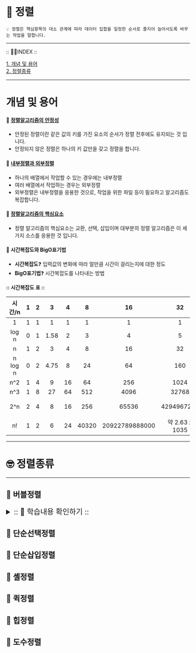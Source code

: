 
# 🏁 정렬
    💡 정렬은 핵심항목의 대소 관계에 따라 데이터 집합을 일정한 순서로 줄지어 늘어서도록 바꾸는 작업을 말합니다.
---

:: ☝🏻INDEX ::

[1. 개념 및 용어](#개념-및-용어)</br>
[2. 정렬종류](#정렬종류)</br>

---

# 개념 및 용어

#### 📌 <u>정렬알고리즘의 안정성</u>
- 안정된 정렬이란 같은 값의 키를 가진 요소의 순서가 정렬 전후에도 유지되는 것 입니다.
- 안정되지 않은 정렬은 하나의 키 값만을 갖고 정렬을 합니다.
#### 📌 <u>내부정렬과 외부정렬</u>
- 하나의 배열에서 작업할 수 있는 경우에는 내부정렬
- 여러 배열에서 작업하는 경우는 외부정렬
- 외부정렬은 내부정렬을 응용한 것으로, 작업을 위한 파일 등이 필요하고 알고리즘도 복잡합니다.
#### 📌 <u>정렬알고리즘의 핵심요소</u>
- 정렬 알고리즘의 핵심요소는 교환, 선택, 삽입이며 대부분의 정렬 알고리즘은 이 세가지 소스를 응용한 것 입니다.

#### 📌 시간복잡도와 BigO표기법
- **시간복잡도**❓ 입력값의 변화에 따라 얼만큼 시간이 걸리는지에 대한 정도
- **BigO표기법**❓ 시간복잡도를 나타내는 방법<br>

**:: 시간복잡도 표 ::**</br>

|  시간/n   |  1  |  2  |  3   |  4   |   8   |        16         |          32           |           64           |          1000          |
|:-------:|:---:|:---:|:----:|:----:|:-----:|:-----------------:|:---------------------:|:----------------------:|:----------------------:|
|    1    |  1  |  1  |  1   |  1   |   1   |         1         |           1           |           1            |           1            |
|  log n  |  0  |  1  | 1.58 |  2   |   3   |         4         |           5           |           6            |          9.97          |
|    n    |  1  |  2  |  3   |  4   |   8   |        16         |          32           |           64           |          1000          |
| n log n |  0  |  2  | 4.75 |  8   |  24   |        64         |          160          |          384           |          9966          |
|   n^2   |  1  |  4  |  9   |  16  |  64   |        256        |         1024          |          4096          |        1000000         |
|   n^3   |  1  |  8  |  27  |  64  |  512  |       4096        |         32768         |         262144         |       1000000000       |
|   2^n   |  2  |  4  |  8   |  16  |  256  |       65536       |      4294967296       |        약 1844경         |     약 1.07 x 10301     |
|   n!    |  1  |  2  |  6   |  24  | 40320 |  20922789888000   |     약 2.63 x 1035     |     약 1.27 x 1089      |    약 4.02 x 102567     |

---
# 🤓 정렬종류

---

## 📌 버블정렬
<details>
<summary style="font-size: 20px">:: 👀 학습내용 확인하기 :: </summary>
<div markdown="1">

---
<h2>📌 정렬</h2>



> ❗️ 선택정렬
>>- 제자리정렬 알고리즘
>>- 단순하게 사용할 수 있다.
>>- 메모리 효율이 좋다
>>- O(n^2)
>>- 방법
>>>1. 주어진 리스트 중 최소값을 찾는다</br>
>>>2. 그 값을 맨앞의 위치한 값과 교체
>>>3. 맨처음 위치를 뺀 나머지 리스트를 같은 방법으로 교체

> ❗ 버블정렬
>>-   O(n^2)
>>-   방법
>>>1. 서로 인접한 두원소 크기를 검사한다.
>>>2. 인접한 두수를 계속 비교해 가장 큰 자료가 맨뒤로 가도록 한다.

> ❗거품정렬
>>- 단순하기 때문에 자주사용된다
>>- 원소의 이동이 거품이 수면으로 올라오는 듯한 모습


</div>
</details>

## 📌 단순선택정렬
## 📌 단순삽입정렬
## 📌 셸정렬
## 📌 퀵정렬
## 📌 힙정렬
## 📌 도수정렬
